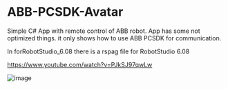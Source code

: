 # ABB-PCSDK-Avatar

Simple C# App with remote control of ABB robot. App has some not optimized things. it only shows how to use ABB PCSDK for communication.

In forRobotStudio_6.08 there is a rspag file for RobotStudio 6.08

https://www.youtube.com/watch?v=PJkSJ97qwLw

![image](https://github.com/tltrus/ABB-PCSDK-Avatar/assets/77125487/30dfc3bf-2b39-49e0-837f-880f3be95592)


